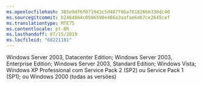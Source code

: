 ```yaml
---
ms.openlocfilehash: 385e9df6f071943c5d487f0ba7818266b338dc40
ms.sourcegitcommit: b2464064c0566590e486a3aafae6d67ce2645cef
ms.translationtype: MTE75
ms.contentlocale: pt-BR
ms.lasthandoff: 07/15/2019
ms.locfileid: "68221181"
---
```

 Windows Server 2003, Datacenter Edition; Windows Server 2003, Enterprise Edition; Windows Server 2003, Standard Edition; Windows Vista; Windows XP Professional com Service Pack 2 (SP2) ou Service Pack 1 (SP1); ou Windows 2000 (todas as versões) 